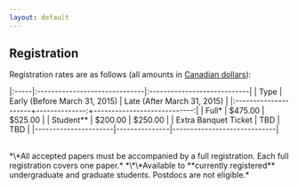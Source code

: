 ```yaml
---
layout: default
---
```


## Registration ##

Registration rates are as follows \(all amounts in [Canadian dollars](http://www.bankofcanada.ca/rates/exchange/daily-converter/)\):

|:-----|:------------------------------|:----------------------------|
| Type | Early (Before March 31, 2015) | Late (After March 31, 2015) |
|:---------------------+--------------:+----------------------------:|
| Full\*               | $475.00       | $525.00                     |
| Student\*\*          | $200.00       | $250.00                     |
| Extra Banquet Ticket | TBD           | TBD                         |
|----------------------|---------------|-----------------------------|

<br>
*\*All accepted papers must be accompanied by a full registration. Each full registration covers one paper.*
*\*\*Available to **currently registered** undergraduate and graduate students. Postdocs are not eligible.*

